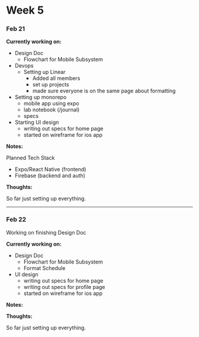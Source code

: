 # Week 5

### Feb 21

**Currently working on:**

- Design Doc
  - Flowchart for Mobile Subsystem
- Devops
  - Setting up Linear
    - Added all members
    - set up projects
    - made sure everyone is on the same page about formatting
- Setting up monorepo
  - mobile app using expo
  - lab notebook (/journal)
  - specs
- Starting UI design
  - writing out specs for home page
  - started on wireframe for ios app

**Notes:**

Planned Tech Stack

- Expo/React Native (frontend)
- Firebase (backend and auth)

**Thoughts:**

So far just setting up everything.

---

### Feb 22

Working on finishing Design Doc

**Currently working on:**

- Design Doc
  - Flowchart for Mobile Subsystem
  - Format Schedule
- UI design
  - writing out specs for home page
  - writing out specs for profile page
  - started on wireframe for ios app

**Notes:**

**Thoughts:**

So far just setting up everything.
